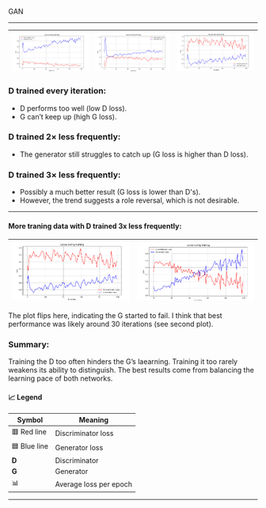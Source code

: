 GAN

___
 ![plot_avg_loss](metrics/d-1x_1000t_100e.png) | ![plot_avg_loss](metrics/d-2x_1000t_100e.png) | ![plot_avg_loss](metrics/d-3x_1000t_100e.png) |
|--------------------------|--------------------------------------|--------------------------------------|


### D trained **every** iteration:

- D performs too well (low D loss).
- G can’t keep up (high G loss).

### D trained **2×** less frequently:

- The generator still struggles to catch up (G loss is higher than D loss).

### D trained **3×** less frequently:

- Possibly a much better result (G loss is lower than D's).
- However, the trend suggests a role reversal, which is not desirable.

---

#### More traning data with D trained 3x less frequently:
 ![plot_avg_loss](metrics/d-3x_1000t_100e.png) | ![plot_avg_loss](metrics/d-3x_10000t_100e.png) |
|--------------------------|------------------------------------------------|

The plot flips here, indicating the G started to fail. I think that best performance was likely around 30 iterations (see second plot).


### Summary:
Training the D too often hinders the G’s laearning. Training it too rarely weakens its ability to distinguish. The best results come from balancing the learning pace of both networks.

#### 📈 Legend 

| Symbol | Meaning               |
|--------|------------------------|
| 🟥 Red line   | Discriminator loss      |
| 🟦 Blue line  | Generator loss          |
| **D**        | Discriminator            |
| **G**        | Generator                |
| 📊           | Average loss per epoch   |

___
